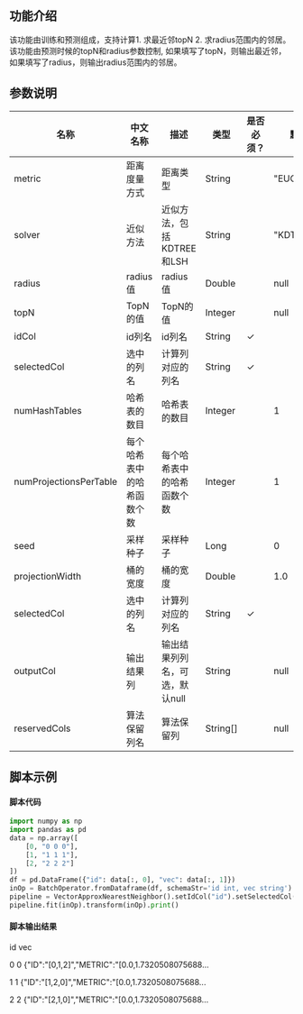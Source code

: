 ## 功能介绍
该功能由训练和预测组成，支持计算1. 求最近邻topN 2. 求radius范围内的邻居。该功能由预测时候的topN和radius参数控制, 如果填写了topN，则输出最近邻，如果填写了radius，则输出radius范围内的邻居。

## 参数说明
| 名称 | 中文名称 | 描述 | 类型 | 是否必须？ | 默认值 |
| --- | --- | --- | --- | --- | --- |
| metric | 距离度量方式 | 距离类型 | String |  | "EUCLIDEAN" |
| solver | 近似方法 | 近似方法，包括KDTREE和LSH | String |  | "KDTREE" |
| radius | radius值 | radius值 | Double |  | null |
| topN | TopN的值 | TopN的值 | Integer |  | null |
| idCol | id列名 | id列名 | String | ✓ |  |
| selectedCol | 选中的列名 | 计算列对应的列名 | String | ✓ |  |
| numHashTables | 哈希表的数目 | 哈希表的数目 | Integer |  | 1 |
| numProjectionsPerTable | 每个哈希表中的哈希函数个数 | 每个哈希表中的哈希函数个数 | Integer |  | 1 |
| seed | 采样种子 | 采样种子 | Long |  | 0 |
| projectionWidth | 桶的宽度 | 桶的宽度 | Double |  | 1.0 |
| selectedCol | 选中的列名 | 计算列对应的列名 | String | ✓ |  |
| outputCol | 输出结果列 | 输出结果列列名，可选，默认null | String |  | null |
| reservedCols | 算法保留列名 | 算法保留列 | String[] |  | null |


## 脚本示例
#### 脚本代码
```python
import numpy as np
import pandas as pd
data = np.array([
    [0, "0 0 0"],
    [1, "1 1 1"],
    [2, "2 2 2"]
])
df = pd.DataFrame({"id": data[:, 0], "vec": data[:, 1]})
inOp = BatchOperator.fromDataframe(df, schemaStr='id int, vec string')
pipeline = VectorApproxNearestNeighbor().setIdCol("id").setSelectedCol("vec").setTopN(3)
pipeline.fit(inOp).transform(inOp).print()
```

#### 脚本输出结果
   id                                                vec
   
0   0  {"ID":"[0,1,2]","METRIC":"[0.0,1.7320508075688...

1   1  {"ID":"[1,2,0]","METRIC":"[0.0,1.7320508075688...

2   2  {"ID":"[2,1,0]","METRIC":"[0.0,1.7320508075688...




